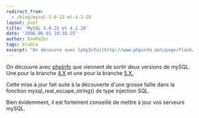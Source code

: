 ```yaml
---
redirect_from:
  - /blog/mysql-5-0-22-et-4-1-20
layout: post
title: 'MySQL 5.0.22 et 4.1.20'
date: '2006-06-01 10:38:25'
author: DanRaZor
tags: blabla
excerpt: "On découvre avec [phpInfo](http://www.phpinfo.net/page/flash/id/mysql-5-0-22-et-4-1-20/) que viennent de sortir deux versions de mySQL.   Une pour la branche [4.X](http://dev.mysql.com/downloads/mysql/4.1.html) et une pour la branche [5.X.](http://dev.mysql.com/downloads/mysql/5.0.html)  \n  \nCette mise à jour fait suite à la      …"
---
```


On découvre avec [phpInfo](http://www.phpinfo.net/page/flash/id/mysql-5-0-22-et-4-1-20/) que viennent de sortir deux versions de mySQL.   Une pour la branche [4.X](http://dev.mysql.com/downloads/mysql/4.1.html) et une pour la branche [5.X.](http://dev.mysql.com/downloads/mysql/5.0.html)

Cette mise à jour fait suite à la découverte d'une grosse faille dans   la fonction mysql_real_escape_string() de type injection SQL.

Bien évidemment, il est fortement conseillé de mettre à jour vos serveurs mySQL.
